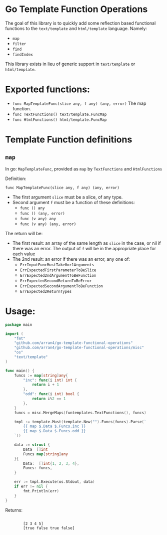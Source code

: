 # Go Template Function Operations

The goal of this library is to quickly add some reflection based functional functions to the `text/template` and 
`html/template` language. Namely:
* `map`
* `filter`
* `find`
* `findIndex`

This library exists in lieu of generic support in `text/template` or `html/template`.

# Exported functions:

* `func MapTemplateFunc(slice any, f any) (any, error)` The map function.
* `func TextFunctions() text/template.FuncMap`
* `func HtmlFunctions() html/template.FuncMap`

# Template Function definitions

## `map`

In go: `MapTemplateFunc`, provided as `map` by `TextFunctions` and `HtmlFunctions`

Definition:
```
func MapTemplateFunc(slice any, f any) (any, error)
```

* The first argument `slice` must be a slice, of any type.
* Second argument `f` must be a function of these definitions:
  * `func () any` 
  * `func () (any, error)` 
  * `func (v any) any` 
  * `func (v any) (any, error)` 

The return will be:
* The first result: an array of the same length as `slice` in the case, or nil if there was an error. The output of `f` will be in the appropriate place for each value
* The 2nd result: an error if there was an error, any one of:
  * `ErrInputFuncMustTake0or1Arguments` 
  * `ErrExpectedFirstParameterToBeSlice` 
  * `ErrExpected2ndArgumentToBeFunction` 
  * `ErrExpectedSecondReturnToBeError` 
  * `ErrExpectedSecondArgumentToBeFunction` 
  * `ErrExpected2ReturnTypes` 

# Usage:

```go
package main

import (
	"fmt"
	"github.com/arran4/go-template-functional-operations"
	"github.com/arran4/go-template-functional-operations/misc"
	"os"
	"text/template"
)

func main() {
	funcs := map[string]any{
		"inc": func(i int) int {
			return i + 1
		},
		"odd": func(i int) bool {
			return i%2 == 1
		},
	}
	funcs = misc.MergeMaps(funtemplates.TextFunctions(), funcs)

	tmpl := template.Must(template.New("").Funcs(funcs).Parse(`
        {{ map $.Data $.Funcs.inc }}
        {{ map $.Data $.Funcs.odd }}
    `))

	data := struct {
		Data  []int
		Funcs map[string]any
	}{
		Data:  []int{1, 2, 3, 4},
		Funcs: funcs,
	}

	err := tmpl.Execute(os.Stdout, data)
	if err != nil {
		fmt.Println(err)
	}
}
```

Returns:
```

        [2 3 4 5]
        [true false true false]
    
```
